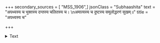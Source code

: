 +++
secondary_sources = [ "MSS_1906",]
jsonClass = "Subhaashita"
text = "अपथ्यस्य च भुक्तस्य दन्तस्य चलितस्य च।  \nअमात्यस्य च दुष्टस्य समूलोद्धरणं सुखम्॥"
title = "अपथ्यस्य च"

+++

<details><summary>Text</summary>

अपथ्यस्य च भुक्तस्य दन्तस्य चलितस्य च।  
अमात्यस्य च दुष्टस्य समूलोद्धरणं सुखम्॥
</details>
